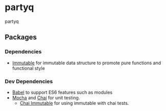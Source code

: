 # partyq
partyq

## Packages

### Dependencies
  - [Immutable](https://facebook.github.io/immutable-js/) for immutable data structure to promote pure functions and functional style

### Dev Dependencies
  - [Babel](https://babeljs.io/) to support ES6 features such as modules
  - [Mocha](https://mochajs.org/) and [Chai](http://chaijs.com/) for unit testing.
    - [Chai Immutable](https://github.com/astorije/chai-immutable) for using immutable with chai tests.
